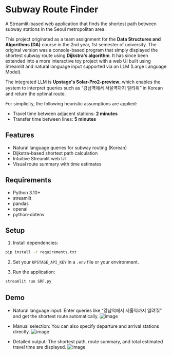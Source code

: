 # Subway Route Finder

A Streamlit-based web application that finds the shortest path between subway stations in the Seoul metropolitan area.

This project originated as a team assignment for the **Data Structures and Algorithms (DA)** course in the 2nd year, 1st semester of university. The original version was a console-based program that simply displayed the shortest subway route using **Dijkstra's algorithm**. It has since been extended into a more interactive toy project with a web UI built using Streamlit and natural language input supported via an LLM (Large Language Model).

The integrated LLM is **Upstage's Solar-Pro2-preview**, which enables the system to interpret queries such as “강남역에서 서울역까지 알려줘” in Korean and return the optimal route.

For simplicity, the following heuristic assumptions are applied:
- Travel time between adjacent stations: **2 minutes**
- Transfer time between lines: **5 minutes**

## Features

- Natural language queries for subway routing (Korean)
- Dijkstra-based shortest path calculation
- Intuitive Streamlit web UI
- Visual route summary with time estimates

## Requirements

- Python 3.10+
- streamlit
- pandas
- openai
- python-dotenv

## Setup

1. Install dependencies:
 
```bash
pip install -r requirements.txt
```

2. Set your `UPSTAGE_API_KEY` in a `.env` file or your environment.

3. Run the application:

```bash
streamlit run SRF.py
```

## Demo

- Natural language input: Enter queries like “강남역에서 서울역까지 알려줘” and get the shortest route automatically.
  ![image](https://github.com/user-attachments/assets/3b9c51f4-1641-4aaa-b4ea-f126c6abe214)


- Manual selection: You can also specify departure and arrival stations directly.
  ![image](https://github.com/user-attachments/assets/8fc0be25-f6c8-4b0d-82a5-19198d57fd07)


- Detailed output: The shortest path, route summary, and total estimated travel time are displayed.
  ![image](https://github.com/user-attachments/assets/87172686-8149-4f1e-9042-f292e117552f)


